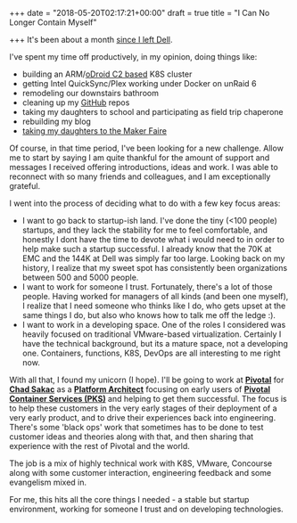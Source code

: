 +++
date = "2018-05-20T02:17:21+00:00"
draft = true
title = "I Can No Longer Contain Myself"

+++
It's been about a month [since I left Dell](https://blog.cowger.us/post/goodbye-always-makes-my-throat-hurt/).

I've spent my time off productively, in my opinion, doing things like:

* building an ARM/[oDroid C2 based](http://www.hardkernel.com/main/products/prdt_info.php?g_code=G145457216438) K8S cluster
* getting Intel QuickSync/Plex working under Docker on unRaid 6
* remodeling our downstairs bathroom
* cleaning up my [GitHub](https://github.com/mcowger?tab=repositories) repos
* taking my daughters to school and participating as field trip chaperone
* rebuilding my blog
* [taking my daughters to the Maker Faire](https://makerfaire.com/bay-area/)

Of course, in that time period, I've been looking for a new challenge.  Allow me to start by saying I am quite thankful for the amount of support and messages I received offering introductions, ideas and work.   I was able to reconnect with so many friends and colleagues, and I am exceptionally grateful.

I went into the process of deciding what to do with a few key focus areas:

* I want to go back to startup-ish land.   I've done the tiny (<100 people) startups, and they lack the stability for me to feel comfortable, and honestly I dont have the time to devote what i would need to in order to help make such a startup successful.  I already know that the 70K at EMC and the 144K at Dell was simply far too large.   Looking back on my history, I realize that my sweet spot has consistently been organizations between 500 and 5000 people.
* I want to work for someone I trust.   Fortunately, there's a lot of those people.   Having worked for managers of all kinds (and been one myself), I realize that I need someone who thinks like I do, who gets upset at the same things I do, but also who knows how to talk me off the ledge :).
* I want to work in a developing space.  One of the roles I considered was heavily focused on traditional VMware-based virtualization.  Certainly I have the technical background, but its a mature space, not a developing one.   Containers, functions, K8S, DevOps are all interesting to me right now.

With all that, I found my unicorn (I hope).  I'll be going to work at [**Pivotal**](https://pivotal.io/) for [**Chad Sakac**](http://virtualgeek.io/) as a [**Platform Architect**](https://builttoadapt.io/a-day-in-the-life-of-a-pivotal-platform-architect-e7f823aae1bd?gi=d190199d189c) focusing on early users of [**Pivotal Container Services (PKS)**](https://pivotal.io/platform/pivotal-container-service) and helping to get them successful.  The focus is to help these customers in the very early stages of their deployment of a very early product, and to drive their experiences back into engineering.  There's some 'black ops' work that sometimes has to be done to test customer ideas and theories along with that, and then sharing that experience with the rest of Pivotal and the world.

The job is a mix of highly technical work with K8S, VMware, Concourse along with some customer interaction, engineering feedback and some evangelism mixed in.

For me, this hits all the core things I needed - a stable but startup environment, working for someone I trust and on developing technologies.